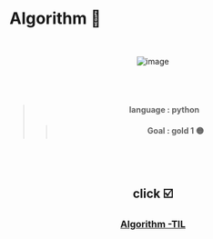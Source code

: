 # Algorithm  🧭      
 
<br>
<div align="center">


![image](https://github.com/mmmjunjoy/Algorithm/assets/121990539/b0b52042-f781-41cf-85e5-2487d75b8410)


<br>
<br>

>  #### language : python
> > #### Goal : gold 1 🟡

<br>
<br>

## click ☑️


### [Algorithm -TIL](https://velog.io/@sjb2010/coding-test-1)







